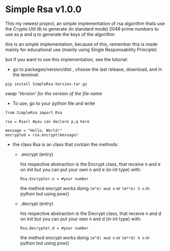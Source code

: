 # Simple Rsa v1.0.0

This my newest project, an simple implementation of rsa algorithm thats use the Crypto.Util lib to generate (in standard mode) 2048 prime numbers to use as p and q to generate the keys of the algorithm

this is an simple implementation, because of this, remember this is made mainly for educational use (mainly using Single Responsability Principle)

but if you want to use this implementation, see the tutorial:

* go to packages/version/dist , choose the last release, download, and in the terminal:

```
pip install SimpleRsa-Version.tar.gz
```
_swap 'Version' for the version of the file name_

* To use, go to your python file and write

```
from SimpleRsa import Rsa

rsa = Rsa() #you can declare p,q here

message = "Hello, World!"
encrypted = rsa.encrypt(message)
```
* the class Rsa is an class that contain the methods:

  * .encrypt (entry)
    
      his respective abstraction is the Encrypt class, that receive n and e
      on init but you can put your own n and e (in int type) with:
      ```
      Rsa.Encryptor.n = #your number
      ```

      the method encrypt works doing `(m^e) mod n` or `(m**e) % n` in python but using pow()
      
   * .decrypt (entry)
    
      his respective abstraction is the Decrypt class, that receive n and d
      on init but you can put your own n and d (in int type) with:
      ```
      Rsa.Decrypter.d = #your number
      ```

      the method encrypt works doing `(m^d) mod n` or `(m**d) % n` in python but using pow()
